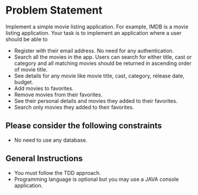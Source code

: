 # Problem Statement
Implement a simple movie listing application. For example, IMDB is a movie listing application.
Your task is to implement an application where a user should be able to
- Register with their email address. No need for any authentication.
- Search all the movies in the app. Users can search for either title, cast or category and all
matching movies should be returned in ascending order of movie title.
- See details for any movie like movie title, cast, category, release date, budget.
- Add movies to favorites.
- Remove movies from their favorites.
- See their personal details and movies they added to their favorites.
- Search only movies they added to their favorites.

## Please consider the following constraints
- No need to use any database.

## General Instructions
- You must follow the TDD approach.
- Programming language is optional but you may use a JAVA console application.
